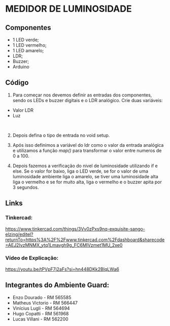 # MEDIDOR DE LUMINOSIDADE

## Componentes 
- 1 LED verde;
- 1 LED vermelho;
- 1 LED amarelo;
- LDR;
- Buzzer;
- Arduino

## Código

1. Para começar nos devemos definir as entradas dos componentes, sendo os LEDs e buzzer digitais e o LDR analógico. Crie duas variáveis:
- Valor LDR
- Luz

<br>

2. Depois defina o tipo de entrada no void setup.

3. Após isso definimos a variável do ldr como o valor da entrada analógica e utilizamos a função *map()* para transformar o valor entre numeros de 0 a 100.

4. Depois fazemos a verificação do nivel de luminosidade utilizando if e else. Se o valor for baixo, liga o LED verde, se for o valor de uma luminosidade ambiente liga o amarelo, se tiver uma luminosidade alta liga o vermelho e se for muito alta, liga o vermelho e o buzzer apita por 3 segundos.

## Links
### Tinkercad: 
https://www.tinkercad.com/things/3Vv0zPxs9nq-exquisite-sango-elzing/editel?returnTo=https%3A%2F%2Fwww.tinkercad.com%2Fdashboard&sharecode=AEJ2IvzMNMX_ytq1Lmavgh9g_FC6MlVzmet1MU_2xe0

### Vídeo de Explicação:
https://youtu.be/tPVpF7j2aFs?si=hn448DKk2BlqLWa6

## Integrantes do Ambiente Guard:
- Enzo Dourado - RM 565585
- Matheus Victorio - RM 566447
- Vinícius Lugli - RM 564694
- Hugo Copatti - RM 561968
- Lucas Villani - RM 562200

